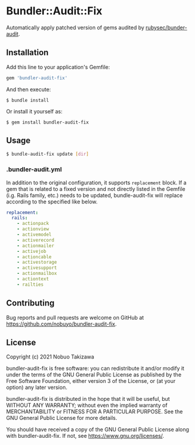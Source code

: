 # Bundler::Audit::Fix

Automatically apply patched version of gems audited by [rubysec/bunder-audit](https://github.com/rubysec/bundler-audit).

## Installation

Add this line to your application's Gemfile:

```ruby
gem 'bundler-audit-fix'
```

And then execute:

    $ bundle install

Or install it yourself as:

    $ gem install bundler-audit-fix

## Usage

```sh
$ bundle-audit-fix update [dir]
```

### .bundler-audit.yml

In addition to the original configuration, it supports `replacement` block.  If a gem that is related to a fixed version and not directly listed in the Gemfile (i.g. Rails family, etc.) needs to be updated, bundle-audit-fix will replace according to the specified like below.

```yml
replacement:
  rails:
    - actionpack
    - actionview
    - activemodel
    - activerecord
    - actionmailer
    - activejob
    - actioncable
    - activestorage
    - activesupport
    - actionmailbox
    - actiontext
    - railties
```

## Contributing

Bug reports and pull requests are welcome on GitHub at https://github.com/nobuyo/bundler-audit-fix.

## License

Copyright (c) 2021 Nobuo Takizawa

bundler-audit-fix is free software: you can redistribute it and/or modify
it under the terms of the GNU General Public License as published by
the Free Software Foundation, either version 3 of the License, or
(at your option) any later version.

bundler-audit-fix is distributed in the hope that it will be useful,
but WITHOUT ANY WARRANTY; without even the implied warranty of
MERCHANTABILITY or FITNESS FOR A PARTICULAR PURPOSE.  See the
GNU General Public License for more details.

You should have received a copy of the GNU General Public License
along with bundler-audit-fix.  If not, see <https://www.gnu.org/licenses/>.
